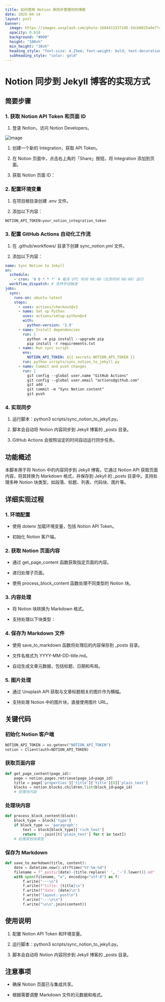 ```yaml
---
title: 如何使用 Notion 来同步管理你的博客
date: 2025-04-14
layout: post
banner:
  image: https://images.unsplash.com/photo-1684411537145-3dcb0825a0e7?crop=entropy&cs=tinysrgb&fit=max&fm=jpg&ixid=M3w2OTIwMzJ8MHwxfHJhbmRvbXx8fHx8fHx8fDE3NDQ2NTUzMzd8&ixlib=rb-4.0.3&q=80&w=1080
  opacity: 0.618
  background: "#000"
  height: "100vh"
  min_height: "38vh"
  heading_style: "font-size: 4.25em; font-weight: bold; text-decoration: underline"
  subheading_style: "color: gold"
---
```


# Notion 同步到 Jekyll 博客的实现方式

## 简要步骤

### 1. 获取 Notion API Token 和页面 ID

1. 登录 Notion，访问 Notion Developers。

![image](https://prod-files-secure.s3.us-west-2.amazonaws.com/a7a0cc5a-89b9-4cda-8686-1fba0ca52f40/d19c1afe-dea5-4312-9333-786b0ba83054/image.png?X-Amz-Algorithm=AWS4-HMAC-SHA256&X-Amz-Content-Sha256=UNSIGNED-PAYLOAD&X-Amz-Credential=ASIAZI2LB4665ZS424CW%2F20250414%2Fus-west-2%2Fs3%2Faws4_request&X-Amz-Date=20250414T182857Z&X-Amz-Expires=3600&X-Amz-Security-Token=IQoJb3JpZ2luX2VjEJL%2F%2F%2F%2F%2F%2F%2F%2F%2F%2FwEaCXVzLXdlc3QtMiJIMEYCIQC44%2BkDkN0D0E6xevtCzNxW9%2BAI9X%2FHaFx00VGnMVV%2FDQIhAPZ6yNUVe56BwKt00FJPH8zXsdlwmGj7jBR86IYNVQ7PKv8DCBsQABoMNjM3NDIzMTgzODA1IgyqGi%2BvpPQvi6IM2JAq3AP28udftyfRvuS2YBFMUrumNr72TQ5dOR%2BRtprsWG0ZeNWqTXoW4TgU1AmypY2Lcbl6Xj1s%2F9%2FPFHWDqC%2BTqkYtQ08cy7Vv7Ay%2BFOwLd83wI5GF58sdf87GrcVfIAYgQpGCUPYFgeEJMk560FRdo5AuAjGAZkiTEFDHx028FRo1bB0mXLm3zajB3CHFW%2BySEovP67GU2Ukqz3FV9kuIILeeYJTC7hS0gm2cRowEuBXY2yLThMb3RC%2Bw%2BQLvCvqAvf6DqfQjqz7%2B4im9Sh%2BkqtTTBOG%2FkW3uvbypjn8H1555BO8HZG%2BY8LGF5EL2TgAWW1QlIY58aQLknGOVtjky%2F1iDuMcGf%2B4QIya47tg5tEPkGyMzochzPH0GyhFN3kUaimA932whLHCjanpR93hXQqLj3tNn%2FQFAgaHjImRs201Xx1H6qK0fl5DZk2Sx%2BySe%2BEuko%2BxCfEO%2BpDHfNAR5KucJMvQEL6SNiPaFpa8wGojywHhos%2FzmO9V%2Fc3zunzWACUCCh9%2BK4qB76EQcU9dds%2BWUVpTTfLGG2lNuFUvaZZAvT72mfHg%2FtUUBm8r%2B%2BXG36ndhC%2Bq7B44zCl%2FVoT%2FIVlfcgfmHY6koHgIkAJ%2BAZUJT73DXkGjGfgi4lELmqDC9lfW%2FBjqkAXy6n%2F2yBkM8d0RZgjb2UqWR5mGSn1DXZcWgx23oxCyolZ4qp9Ftn4kbxhGC9Pql34HObzqwO2xeDYz2gRW%2FwO74%2BPoofJhig6tS4ufIrnIU9GP4JuSC3olQiwqR2TYYDms7nYnNTOYwlAdUitnCiC5xA57KLwjrHB14IUHd9XEdXmF3U5ap2iG0KVeN%2BQwGGPT0B485lvfGlh8D8BgXBU8dh1Ow&X-Amz-Signature=bc1afb60dd2d221457c45a5c6d1863556460a408e442f023860b9c03f3740647&X-Amz-SignedHeaders=host&x-id=GetObject)

1. 创建一个新的 Integration，获取 API Token。

1. 在 Notion 页面中，点击右上角的「Share」按钮，将 Integration 添加到页面。

1. 获取 Notion 页面 ID：


### 2. 配置环境变量

1. 在项目根目录创建 .env 文件。

1. 添加以下内容：

```javascript
NOTION_API_TOKEN=your_notion_integration_token
```

### 3. 配置 GitHub Actions 自动化工作流

1. 在 .github/workflows/ 目录下创建 sync_notion.yml 文件。

1. 添加以下内容：

```yaml
name: Sync Notion to Jekyll
on:
  schedule:
    - cron: '0 0 * * *' # 每天 UTC 时间 00:00（北京时间 08:00）运行
  workflow_dispatch: # 支持手动触发
jobs:
  sync:
    runs-on: ubuntu-latest
    steps:
      - uses: actions/checkout@v3
      - name: Set up Python
        uses: actions/setup-python@v4
        with:
          python-version: '3.9'
      - name: Install dependencies
        run: |
          python -m pip install --upgrade pip
          pip install -r requirements.txt
      - name: Run sync script
        env:
          NOTION_API_TOKEN: ${{ secrets.NOTION_API_TOKEN }}
        run: python scripts/sync_notion_to_jekyll.py
      - name: Commit and push changes
        run: |
          git config --global user.name "GitHub Actions"
          git config --global user.email "actions@github.com"
          git add .
          git commit -m "Sync Notion content"
          git push
```

### 4. 实现同步

1. 运行脚本：python3 scripts/sync_notion_to_jekyll.py。

1. 脚本会自动将 Notion 内容同步到 Jekyll 博客的 _posts 目录。

1. GitHub Actions 会按照设定的时间自动运行同步任务。

## 功能概述

本脚本用于将 Notion 中的内容同步到 Jekyll 博客。它通过 Notion API 获取页面内容，将其转换为 Markdown 格式，并保存到 Jekyll 的 _posts 目录中。支持处理多种 Notion 块类型，如段落、标题、列表、代码块、图片等。

## 详细实现过程

### 1. 环境配置

- 使用 dotenv 加载环境变量，包括 Notion API Token。

- 初始化 Notion 客户端。

### 2. 获取 Notion 页面内容

- 通过 get_page_content 函数获取指定页面的内容。

- 递归处理子页面。

- 使用 process_block_content 函数处理不同类型的 Notion 块。

### 3. 内容处理

- 将 Notion 块转换为 Markdown 格式。

- 支持处理以下块类型：


### 4. 保存为 Markdown 文件

- 使用 save_to_markdown 函数将处理后的内容保存到 _posts 目录。

- 文件名格式为 YYYY-MM-DD-title.md。

- 自动生成文章元数据，包括标题、日期和布局。

### 5. 图片处理

- 通过 Unsplash API 获取与文章标题相关的图片作为横幅。

- 支持处理 Notion 中的图片块，直接使用图片 URL。

## 关键代码

### 初始化 Notion 客户端

```python
NOTION_API_TOKEN = os.getenv("NOTION_API_TOKEN")
notion = Client(auth=NOTION_API_TOKEN)
```

### 获取页面内容

```python
def get_page_content(page_id):
    page = notion.pages.retrieve(page_id=page_id)
    title = page['properties']['title']['title'][0]['plain_text']
    blocks = notion.blocks.children.list(block_id=page_id)
    # 处理块内容
```

### 处理块内容

```python
def process_block_content(block):
    block_type = block['type']
    if block_type == 'paragraph':
        text = block[block_type]['rich_text']
        return ''.join([t['plain_text'] for t in text])
    # 处理其他块类型
```

### 保存为 Markdown

```python
def save_to_markdown(title, content):
    date = datetime.now().strftime("%Y-%m-%d")
    filename = f"_posts/{date}-{title.replace(' ', '-').lower()}.md"
    with open(filename, "w", encoding="utf-8") as f:
        f.write("---\n")
        f.write(f"title: {title}\n")
        f.write(f"date: {date}\n")
        f.write("layout: post\n")
        f.write("---\n\n")
        f.write("\n\n".join(content))
```

## 使用说明

1. 配置 Notion API Token 和环境变量。

1. 运行脚本：python3 scripts/sync_notion_to_jekyll.py。

1. 脚本会自动将 Notion 内容同步到 Jekyll 博客的 _posts 目录。

## 注意事项

- 确保 Notion 页面已与集成共享。

- 根据需要调整 Markdown 文件的元数据和格式。